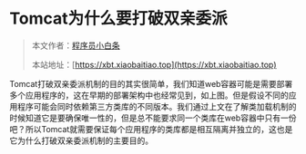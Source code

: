 # Tomcat为什么要打破双亲委派

> 本文作者：[程序员小白条](https://github.com/luoye6)
>
> 本站地址：[https://xbt.xiaobaitiao.top](https://xbt.xiaobaitiao.top)

Tomcat打破双亲委派机制的目的其实很简单，我们知道web容器可能是需要部署多个应用程序的，这在早期的部署架构中也经常见到，如上图。但是假设不同的应用程序可能会同时依赖第三方类库的不同版本。我们通过上文在了解类加载机制的时候知道它是要确保唯一性的，但是总不能要求同一个类库在web容器中只有一份吧？所以Tomcat就需要保证每个应用程序的类库都是相互隔离并独立的，这也是它为什么打破双亲委派机制的主要目的。